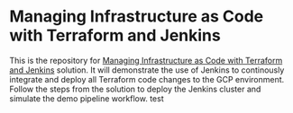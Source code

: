 # Managing Infrastructure as Code with Terraform and Jenkins

This is the repository for [Managing Infrastructure as Code with Terraform and Jenkins](https://cloud.google.com/solutions/managing-infrastructure-as-code-with-terraform-jenkins-and-gitops) solution. It will demonstrate the use of Jenkins to continously integrate and deploy all Terraform code changes to the GCP environment. Follow the steps from the solution to deploy the Jenkins cluster and simulate the demo pipeline workflow. test
